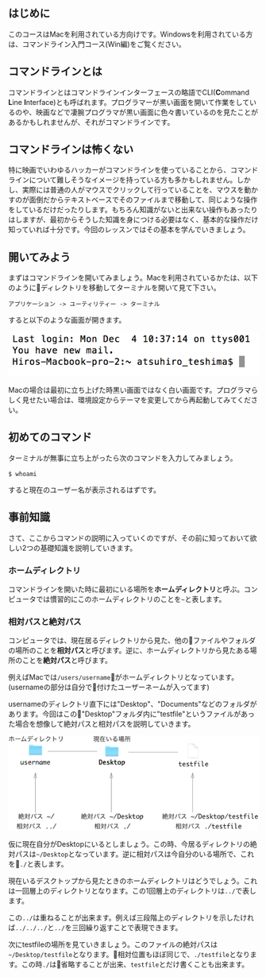 ## はじめに

このコースはMacを利用されている方向けです。Windowsを利用されている方は、コマンドライン入門コース(Win編)をご覧ください。

## コマンドラインとは

コマンドラインとはコマンドラインインターフェースの略語でCLI(**C**ommand **L**ine **I**nterface)とも呼ばれます。プログラマーが黒い画面を開いて作業をしているのや、映画などで凄腕プログラマが黒い画面に色々書いているのを見たことがあるかもしれませんが、それがコマンドラインです。

## コマンドラインは怖くない

特に映画でいわゆるハッカーがコマンドラインを使っていることから、コマンドラインについて難しそうなイメージを持っている方も多かもしれません。しかし、実際には普通の人がマウスでクリックして行っていることを、マウスを動かすのが面倒だからテキストベースでそのファイルまで移動して、同じような操作をしているだけだったりします。もちろん知識がないと出来ない操作もあったりはしますが、最初からそうした知識を身につける必要はなく、基本的な操作だけ知っていれば十分です。今回のレッスンではその基本を学んでいきましょう。

## 開いてみよう

まずはコマンドラインを開いてみましょう。Macを利用されているかたは、以下のようにディレクトリを移動してターミナルを開いて見て下さい。

```
アプリケーション -> ユーティリティー -> ターミナル
```

すると以下のような画面が開きます。

![CLI-1](./images/cli-1.png)

Macの場合は最初に立ち上げた時黒い画面ではなく白い画面です。プログラマらしく見せたい場合は、環境設定からテーマを変更してから再起動してみてください。

## 初めてのコマンド

ターミナルが無事に立ち上がったら次のコマンドを入力してみましょう。

```
$ whoami
```

すると現在のユーザー名が表示されるはずです。

## 事前知識

さて、ここからコマンドの説明に入っていくのですが、その前に知っておいて欲しい2つの基礎知識を説明していきます。

### ホームディレクトリ

コマンドラインを開いた時に最初にいる場所を**ホームディレクトリ**と呼ぶ。コンピュータでは慣習的にこのホームディレクトリのことを`~`と表します。

### 相対パスと絶対パス

コンピュータでは、現在居るディレクトリから見た、他のファイルやフォルダの場所のことを**相対パス**と呼びます。逆に、ホームディレクトリから見たある場所のことを**絶対パス**と呼びます。

例えばMacでは`/users/username`がホームディレクトリとなっています。(usernameの部分は自分で付けたユーザーネームが入ってます)

usernameのディレクトリ直下には"Desktop"、"Documents"などのフォルダがあります。今回はこの"Desktop"フォルダ内に"testfile"というファイルがあった場合を想像して絶対パスと相対パスを説明していきます。

![パス](./images/path.png)

仮に現在自分がDesktopにいるとしましょう。この時、今居るディレクトリの絶対パスは`~/Desktop`となっています。逆に相対パスは今自分のいる場所で、これを`./`と表します。

現在いるデスクトップから見たときのホームディレクトリはどうでしょう。これは一回層上のディレクトリとなります。この1回層上のディレクトリは`../`で表します。

この`../`は重ねることが出来ます。例えば三段階上のディレクトリを示したければ`../../../`と`../`を三回繰り返すことで表現できます。

次にtestfileの場所を見ていきましょう。このファイルの絶対パスは`~/Desktop/testfile`となります。相対位置もほぼ同じで、`./testfile`となります。この時`./`は省略することが出来、`testfile`とだけ書くことも出来ます。